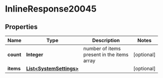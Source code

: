 # InlineResponse20045

## Properties
Name | Type | Description | Notes
------------ | ------------- | ------------- | -------------
**count** | **Integer** | number of items present in the items array |  [optional]
**items** | [**List&lt;SystemSettings&gt;**](SystemSettings.md) |  |  [optional]
